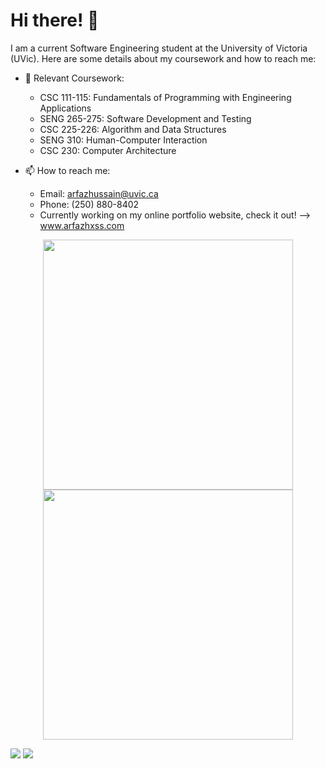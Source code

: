 # Hi there! 👋

I am a current Software Engineering student at the University of Victoria (UVic). Here are some details about my coursework and how to reach me:

- 🌱 Relevant Coursework:

  - CSC 111-115: Fundamentals of Programming with Engineering Applications
  - SENG 265-275: Software Development and Testing
  - CSC 225-226: Algorithm and Data Structures
  - SENG 310: Human-Computer Interaction
  - CSC 230: Computer Architecture
- 📫 How to reach me:

  - Email: arfazhussain@uvic.ca
  - Phone: (250) 880-8402
  - Currently working on my online portfolio website, check it out! --> www.arfazhxss.com

<div align="center">
  <img src="https://github-readme-stats.vercel.app/api/top-langs?username=arfazhxss&layout=compact&theme=algolia&show_icons=true" width="400"/> </img>
  <img src="https://github-readme-stats.vercel.app/api?username=arfazhxss&theme=algolia&show_icons=true" width="400"/>
</div>


[![](https://img.shields.io/badge/linkedin-%230077B5.svg?style=for-the-badge&logo=linkedin)](https://www.linkedin.com/in/arfazhxss/)
[![](https://img.shields.io/badge/Spotify-1ED760?style=for-the-badge&logo=spotify&logoColor=white)](https://open.spotify.com/user/0ctvc2qy815zx9ymyx4d2iao6?si=04882f0ab0034d45)


<!---
arfazhuss/arfazhuss is a ✨ special ✨ repository because its `README.md` (this file) appears on your GitHub profile.
You can click the Preview link to take a look at your changes.
--->

